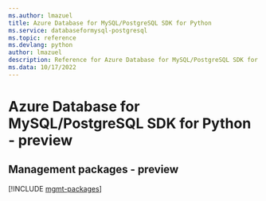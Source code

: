 ```yaml
---
ms.author: lmazuel
title: Azure Database for MySQL/PostgreSQL SDK for Python
ms.service: databaseformysql-postgresql
ms.topic: reference
ms.devlang: python
author: lmazuel
description: Reference for Azure Database for MySQL/PostgreSQL SDK for Python
ms.data: 10/17/2022
---
```

# Azure Database for MySQL/PostgreSQL SDK for Python - preview

## Management packages - preview
[!INCLUDE [mgmt-packages](database-for-mysql-postgresql-mgmt-index.md)]